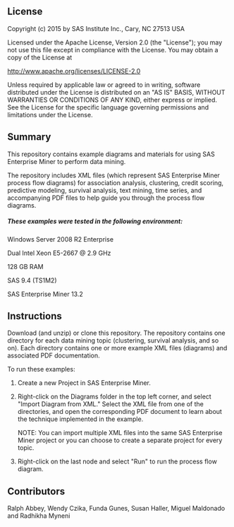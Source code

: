 ## License

Copyright (c) 2015 by SAS Institute Inc., Cary, NC 27513 USA

Licensed under the Apache License, Version 2.0 (the "License"); 
you may not use this file except in compliance with the License. 
You may obtain a copy of the License at 

   http://www.apache.org/licenses/LICENSE-2.0 

Unless required by applicable law or agreed to in writing, software 
distributed under the License is distributed on an "AS IS" BASIS, 
WITHOUT WARRANTIES OR CONDITIONS OF ANY KIND, either express or implied. 
See the License for the specific language governing permissions and 
limitations under the License.  

## Summary

This repository contains example diagrams and materials for using SAS Enterprise Miner to perform data mining.

The repository includes XML files (which represent SAS Enterprise Miner process flow diagrams) for association analysis, 
clustering, credit scoring, predictive modeling, survival analysis, text mining, time series, and accompanying PDF files 
to help guide you through the process flow diagrams.

##### These examples were tested in the following environment:

Windows Server 2008 R2 Enterprise

Dual Intel Xeon E5-2667 @ 2.9 GHz

128 GB RAM 

SAS 9.4 (TS1M2)

SAS Enterprise Miner 13.2

## Instructions

Download (and unzip) or clone this repository. The repository contains one directory for each data mining topic 
(clustering, survival analysis, and so on). Each directory contains one or more example XML files (diagrams) 
and associated PDF documentation. 

To run these examples:

1. Create a new Project in SAS Enterprise Miner. 

2. Right-click on the Diagrams folder in the top left corner, and select "Import Diagram from XML." Select the 
XML file from one of the directories, and open the corresponding PDF document to learn about the technique 
implemented in the example.

   NOTE: You can import multiple XML files into the same SAS Enterprise Miner project or you can choose to 
   create a separate project for every topic.

3. Right-click on the last node and select "Run" to run the process flow diagram.

## Contributors

Ralph Abbey, Wendy Czika, Funda Gunes, Susan Haller, Miguel Maldonado and Radhikha Myneni